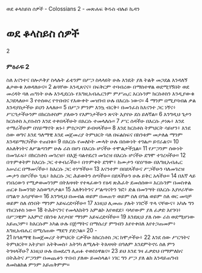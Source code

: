 ﻿
ወደ ቆላስይስ ሰዎች - Colossians 2 - መጽሐፍ ቅዱስ ብሉይ ኪዳን
# ወደ ቆላስይስ ሰዎች
2
### ምዕራፍ 2
 ስለ እናንተና በሎዶቅያ ስላሉት ፊቴንም በሥጋ ስላላዩት ሁሉ እንዴት ያለ ትልቅ መጋደል እንዳለኝ ልታውቁ እወዳለሁና።
2  ልባቸው እንዲጸናና፥ በፍቅርም ተባብረው በማስተዋል ወደሚገኝበት ወደ መረዳት ባለ ጠግነት ሁሉ እንዲደርሱ የእግዚአብሔርንም ምሥጢር እርሱንም ክርስቶስን እንዲያውቁ እጋደላለሁ።
3  የተሰወረ የጥበብና የእውቀት መዝገብ ሁሉ በእርሱ ነውና።
4  ማንም በሚያባብል ቃል እንዳያስታችሁ ይህን እላለሁ።
5  በሥጋ ምንም እንኳ ብርቅ፥ በመንፈስ ከእናንተ ጋር ነኝና፥ ሥርዓታችሁንም በክርስቶስም ያለውን የእምነታችሁን ጽናት እያየሁ ደስ ይለኛል።
6  እንግዲህ ጌታን ክርስቶስ ኢየሱስን እንደ ተቀበላችሁት በእርሱ ተመላለሱ።
7  ሥር ሰዳችሁ በእርሱ ታነጹ፥ እንደ ተማራችሁም በሃይማኖት ጽኑ፥ ምስጋናም ይብዛላችሁ።
8  እንደ ክርስቶስ ትምህርት ሳይሆን፥ እንደ ሰው ወግና እንደ ዓለማዊ እንደ መጀመሪያ ትምህርት ባለ በፍልስፍና በከንቱም መታለል ማንም እንዳይማርካችሁ ተጠበቁ።
9  በእርሱ የመለኮት ሙላት ሁሉ በሰውነት ተገልጦ ይኖራልና።
10  ለአለቅነትና ለሥልጣንም ሁሉ ራስ በሆነ በእርሱ ሆናችሁ ተሞልታችኋል።
11  የሥጋንም ሰውነት በመገፈፍ፥ በክርስቶስ መገረዝ፥ በእጅ ባልተደረገ መገረዝ በእርሱ ሆናችሁ ደግሞ ተገረዛችሁ።
12  በጥምቀትም ከእርሱ ጋር ተቀብራችሁ፥ በጥምቀት ደግሞ፥ ከሙታን ባስነሣው በእግዚአብሔር አሠራር በማመናችሁ፥ ከእርሱ ጋር ተነሣችሁ።
13  እናንተም በበደላችሁና ሥጋችሁን ባለመገረዝ ሙታን በሆናችሁ ጊዜ፥ ከእርሱ ጋር ሕይወትን ሰጣችሁ። በደላችሁን ሁሉ ይቅር አላችሁ።
14  በእኛ ላይ የነበረውን የሚቃወመንንም በትእዛዛት የተጻፈውን የዕዳ ጽሕፈት ደመሰሰው። እርሱንም በመስቀል ጠርቆ ከመንገድ አስወግዶታል።
15  አለቅነትንና ሥልጣናትን ገፎ፥ ድል በመንሣት በእርሱ እያዞራቸው በግልጥ አሳያቸው።
16  እንግዲህ በመብል ወይም በመጠጥ ወይም ስለ በዓል ወይም ስለ ወር መባቻ ወይም ስለ ሰንበት ማንም አይፍረድባችሁ።
17  እነዚህ ሊመጡ ያሉት ነገሮች ጥላ ናቸውና፥ አካሉ ግን የክርስቶስ ነው።
18  ትሕትናንና የመላእክትን አምልኮ እየወደደ፥ ባላየውም ያለ ፈቃድ እየገባ፥ በሥጋዊም አእምሮ በከንቱ እየታበየ ማንም አይፍረድባችሁ።
19  እንደዚህ ያለ ሰው ራስ ወደሚሆነው አይጠጋም፥ ከእርሱም አካል ሁሉ በጅማትና በማሰሪያ ምግብን እየተቀበለ እየተጋጠመም፥ እግዚአብሔር በሚሰጠው ማደግ ያድጋል።
20 -  
21  ከዓለማዊ ከመጀመሪያ ትምህርት ርቃችሁ ከክርስቶስ ጋር ከሞታችሁ፥
22  እንደ ሰው ሥርዓትና ትምህርት። አትያዝ፥ አትቅመስ፥ አትንካ ለሚሉት ትእዛዛት በዓለም እንደምትኖሩ ስለ ምን ትገዛላችሁ? እነዚህ ሁሉ በመደረግ ሊጠፉ ተወስነዋልና።
23  ይህ እንደ ገዛ ፈቃድህ በማምለክና በትሕትና ሥጋንም በመጨቆን ጥበብ ያለው ይመስላል፥ ነገር ግን ሥጋ ያለ ልክ እንዳይጠግብ ለመከልከል ምንም አይጠቅምም። 
